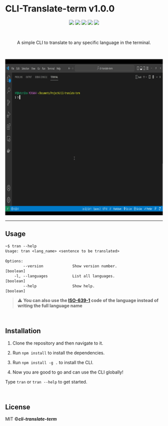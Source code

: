   # CLI-Translate-term v1.0.0
 <p align="center">
   <img  src="https://img.shields.io/badge/license-MIT-green">
 <img  src="https://img.shields.io/badge/build-passing-brightgreen">
   <img  src="https://img.shields.io/badge/version-1.0.0-orange">
   <img  src="https://img.shields.io/badge/npm-v9.2.0-blue">
  <img  src="https://img.shields.io/badge/node-v16.17.0-yellow">
 </p>
 <br>
<p align="center">A simple CLI to translate to any specific language in the terminal.</p>
<br>

<p align="center">
<!-- <img src="./images/demo.gif" alt="demonstration" height="500" width="800" > -->
<img src="https://raw.githubusercontent.com/OdebisiidowuSolomon/CLI-translate-term/main/images/demo2.gif" alt="demonstration" height="500" width="800" >
</p>


---

## Usage

```
~$ tran --help
Usage: tran <lang_name> <sentence to be translated>

Options:
        --version             Show version number.              [boolean]
    -l, --languages           List all languages.               [boolean]
        --help                Show help.                        [boolean]

```

> :warning: **You can also use the [ISO-639-1](https://en.wikipedia.org/wiki/List_of_ISO_639-1_codes) code of the language instead of writing the full language name**

<br>

## Installation

1. Clone the repository and then navigate to it.
2. Run ```npm install``` to install the dependencies.
3. Run ```npm install -g .``` to install the CLI. <br>

4. Now you are good to go and can use the CLI globally!

Type ```tran``` or ```tran --help``` to get started.

<br>

## License

MIT ©***cli-translate-term***

